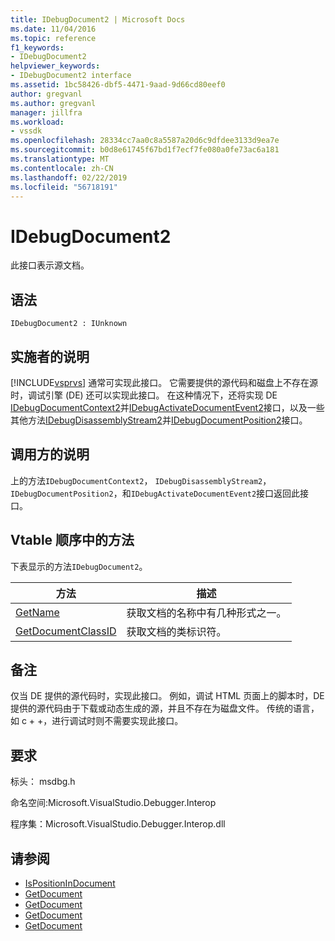 ```yaml
---
title: IDebugDocument2 | Microsoft Docs
ms.date: 11/04/2016
ms.topic: reference
f1_keywords:
- IDebugDocument2
helpviewer_keywords:
- IDebugDocument2 interface
ms.assetid: 1bc58426-dbf5-4471-9aad-9d66cd80eef0
author: gregvanl
ms.author: gregvanl
manager: jillfra
ms.workload:
- vssdk
ms.openlocfilehash: 28334cc7aa0c8a5587a20d6c9dfdee3133d9ea7e
ms.sourcegitcommit: b0d8e61745f67bd1f7ecf7fe080a0fe73ac6a181
ms.translationtype: MT
ms.contentlocale: zh-CN
ms.lasthandoff: 02/22/2019
ms.locfileid: "56718191"
---
```

# <a name="idebugdocument2"></a>IDebugDocument2
此接口表示源文档。

## <a name="syntax"></a>语法

```
IDebugDocument2 : IUnknown
```

## <a name="notes-for-implementers"></a>实施者的说明
 [!INCLUDE[vsprvs](../../../code-quality/includes/vsprvs_md.md)] 通常可实现此接口。 它需要提供的源代码和磁盘上不存在源时，调试引擎 (DE) 还可以实现此接口。  在这种情况下，还将实现 DE [IDebugDocumentContext2](../../../extensibility/debugger/reference/idebugdocumentcontext2.md)并[IDebugActivateDocumentEvent2](../../../extensibility/debugger/reference/idebugactivatedocumentevent2.md)接口，以及一些其他方法[IDebugDisassemblyStream2](../../../extensibility/debugger/reference/idebugdisassemblystream2.md)并[IDebugDocumentPosition2](../../../extensibility/debugger/reference/idebugdocumentposition2.md)接口。

## <a name="notes-for-callers"></a>调用方的说明
 上的方法`IDebugDocumentContext2`， `IDebugDisassemblyStream2`， `IDebugDocumentPosition2`，和`IDebugActivateDocumentEvent2`接口返回此接口。

## <a name="methods-in-vtable-order"></a>Vtable 顺序中的方法
 下表显示的方法`IDebugDocument2`。

|方法|描述|
|------------|-----------------|
|[GetName](../../../extensibility/debugger/reference/idebugdocument2-getname.md)|获取文档的名称中有几种形式之一。|
|[GetDocumentClassID](../../../extensibility/debugger/reference/idebugdocument2-getdocumentclassid.md)|获取文档的类标识符。|

## <a name="remarks"></a>备注
 仅当 DE 提供的源代码时，实现此接口。 例如，调试 HTML 页面上的脚本时，DE 提供的源代码由于下载或动态生成的源，并且不存在为磁盘文件。 传统的语言，如 c + +，进行调试时则不需要实现此接口。

## <a name="requirements"></a>要求
 标头： msdbg.h

 命名空间:Microsoft.VisualStudio.Debugger.Interop

 程序集：Microsoft.VisualStudio.Debugger.Interop.dll

## <a name="see-also"></a>请参阅
- [IsPositionInDocument](../../../extensibility/debugger/reference/idebugdocumentposition2-ispositionindocument.md)
- [GetDocument](../../../extensibility/debugger/reference/idebugactivatedocumentevent2-getdocument.md)
- [GetDocument](../../../extensibility/debugger/reference/idebugdocumentcontext2-getdocument.md)
- [GetDocument](../../../extensibility/debugger/reference/idebugdocumentposition2-getdocument.md)
- [GetDocument](../../../extensibility/debugger/reference/idebugdisassemblystream2-getdocument.md)